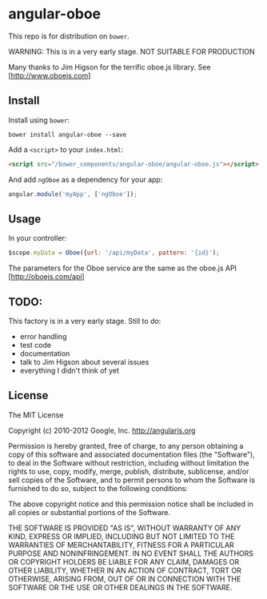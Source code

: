 # angular-oboe

This repo is for distribution on `bower`. 

WARNING: This is in a very early stage. NOT SUITABLE FOR PRODUCTION

Many thanks to Jim Higson for the terrific oboe.js library.
See [http://www.oboejs.com]

## Install

Install using `bower`:

```shell
bower install angular-oboe --save
```

Add a `<script>` to your `index.html`:

```html
<script src="/bower_components/angular-oboe/angular-oboe.js"></script>
```

And add `ngOboe` as a dependency for your app:

```javascript
angular.module('myApp', ['ngOboe']);
```

## Usage

In your controller:

```javascript
$scope.myData = Oboe({url: '/api/myData', pattern: '{id}');
```
The parameters for the Oboe service are the same as the oboe.js API [http://oboejs.com/api]

## TODO:

This factory is in a very early stage.
Still to do:

* error handling
* test code
* documentation
* talk to Jim Higson about several issues
* everything I didn't think of yet

## License

The MIT License

Copyright (c) 2010-2012 Google, Inc. http://angularjs.org

Permission is hereby granted, free of charge, to any person obtaining a copy
of this software and associated documentation files (the "Software"), to deal
in the Software without restriction, including without limitation the rights
to use, copy, modify, merge, publish, distribute, sublicense, and/or sell
copies of the Software, and to permit persons to whom the Software is
furnished to do so, subject to the following conditions:

The above copyright notice and this permission notice shall be included in
all copies or substantial portions of the Software.

THE SOFTWARE IS PROVIDED "AS IS", WITHOUT WARRANTY OF ANY KIND, EXPRESS OR
IMPLIED, INCLUDING BUT NOT LIMITED TO THE WARRANTIES OF MERCHANTABILITY,
FITNESS FOR A PARTICULAR PURPOSE AND NONINFRINGEMENT. IN NO EVENT SHALL THE
AUTHORS OR COPYRIGHT HOLDERS BE LIABLE FOR ANY CLAIM, DAMAGES OR OTHER
LIABILITY, WHETHER IN AN ACTION OF CONTRACT, TORT OR OTHERWISE, ARISING FROM,
OUT OF OR IN CONNECTION WITH THE SOFTWARE OR THE USE OR OTHER DEALINGS IN
THE SOFTWARE.
